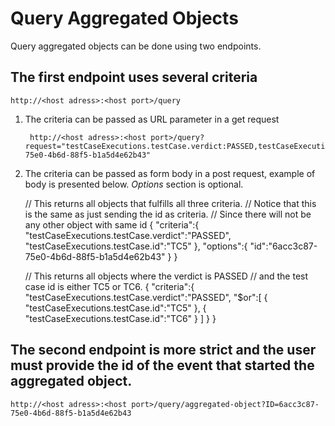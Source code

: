 # Query Aggregated Objects

Query aggregated objects can be done using two endpoints.

## The first endpoint uses several criteria

    http://<host adress>:<host port>/query

1. The criteria can be passed as URL parameter in a get request

        http://<host adress>:<host port>/query?request="testCaseExecutions.testCase.verdict:PASSED,testCaseExecutions.testCase.id:TC5,id:6acc3c87-75e0-4b6d-88f5-b1a5d4e62b43"

2. The criteria can be passed as form body in a post request, example of body
is presented below. _Options_ section is optional.


    // This returns all objects that fulfills all three criteria.
    // Notice that this is the same as just sending the id as criteria.
    // Since there will not be any other object with same id
    {
       "criteria":{
          "testCaseExecutions.testCase.verdict":"PASSED",
          "testCaseExecutions.testCase.id":"TC5"
       },
       "options":{
          "id":"6acc3c87-75e0-4b6d-88f5-b1a5d4e62b43"
       }
    }

    // This returns all objects where the verdict is PASSED
    // and the test case id is either TC5 or TC6.
    {
       "criteria":{
          "testCaseExecutions.testCase.verdict":"PASSED",
          "$or":[
             {
                "testCaseExecutions.testCase.id":"TC5"
             },
             {
                "testCaseExecutions.testCase.id":"TC6"
             }
          ]
       }
    }

## The second endpoint is more strict and the user must provide the id of the event that started the aggregated object.

    http://<host adress>:<host port>/query/aggregated-object?ID=6acc3c87-75e0-4b6d-88f5-b1a5d4e62b43
